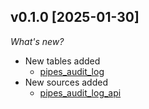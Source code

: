 ## v0.1.0 [2025-01-30]

_What's new?_

- New tables added
  - [pipes_audit_log](https://hub.tailpipe.io/plugins/turbot/pipes/tables/pipes_audit_log)
- New sources added
  - [pipes_audit_log_api](https://hub.tailpipe.io/plugins/turbot/pipes/sources/pipes_audit_log_api)
